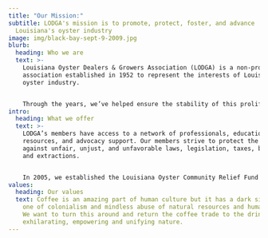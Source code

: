 ```yaml
---
title: "Our Mission:"
subtitle: LODGA's mission is to promote, protect, foster, and advance
  Louisiana's oyster industry
image: img/black-bay-sept-9-2009.jpg
blurb:
  heading: Who we are
  text: >-
    Louisiana Oyster Dealers & Growers Association (LODGA) is a non-profit
    association established in 1952 to represent the interests of Louisiana’s
    oyster industry.


    Through the years, we’ve helped ensure the stability of this prolific fishery by supporting research and development projects that enhance oyster growth and production, as well as environmental conservation efforts that protect their habitat. We advocate for policies and regulations that support the industry's growth and success.
intro:
  heading: What we offer
  text: >-
    LODGA’s members have access to a network of professionals, educational
    resources, and advocacy support. Our members strive to protect the industry
    against unfair, unjust, and unfavorable laws, legislation, taxes, burdens,
    and extractions.


    In 2005, we established the Louisiana Oyster Community Relief Fund Inc. to support industry-related matters. The fund fosters and protects the oyster industry by working to ensure the industry’s interests are protected.
values:
  heading: Our values
  text: Coffee is an amazing part of human culture but it has a dark side too –
    one of colonialism and mindless abuse of natural resources and human lives.
    We want to turn this around and return the coffee trade to the drink’s
    exhilarating, empowering and unifying nature.
---
```

